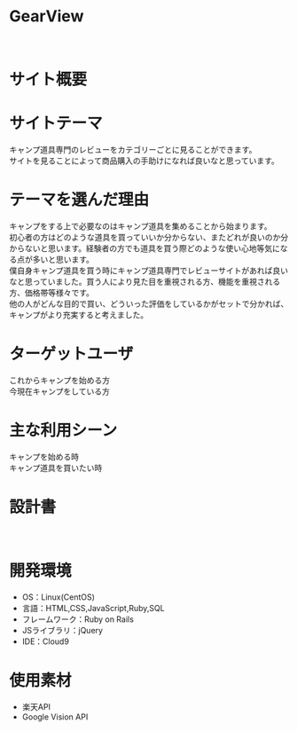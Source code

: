 # GearView
​
# サイト概要

# サイトテーマ
キャンプ道具専門のレビューをカテゴリーごとに見ることができます。<br>
サイトを見ることによって商品購入の手助けになれば良いなと思っています。
​
# テーマを選んだ理由
キャンプをする上で必要なのはキャンプ道具を集めることから始まります。<br>
初心者の方はどのような道具を買っていいか分からない、またどれが良いのか分からないと思います。経験者の方でも道具を買う際どのような使い心地等気になる点が多いと思います。<br>
僕自身キャンプ道具を買う時にキャンプ道具専門でレビューサイトがあれば良いなと思っていました。買う人により見た目を重視される方、機能を重視される方、価格帯等様々です。<br>
他の人がどんな目的で買い、どういった評価をしているかがセットで分かれば、キャンプがより充実すると考えました。

# ターゲットユーザ
これからキャンプを始める方<br>
今現在キャンプをしている方
​
# 主な利用シーン
キャンプを始める時<br>
キャンプ道具を買いたい時
​
# 設計書

​
# 開発環境
- OS：Linux(CentOS)
- 言語：HTML,CSS,JavaScript,Ruby,SQL
- フレームワーク：Ruby on Rails
- JSライブラリ：jQuery
- IDE：Cloud9
​
# 使用素材
- 楽天API
- Google Vision API